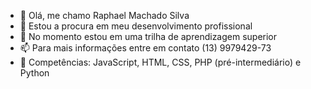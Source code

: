 - 👋 Olá, me chamo Raphael Machado Silva
- 👀 Estou a procura em meu desenvolvimento profissional
- 🌱 No momento estou em uma trilha de aprendizagem superior
- 📫 Para mais informações entre em contato (13) 9979429-73
- 🔗 Competências: JavaScript, HTML, CSS, PHP (pré-intermediário) e Python

<!---
Raphael-Machado-Silva/Raphael-Machado-Silva is a ✨ special ✨ repository because its `README.md` (this file) appears on your GitHub profile.
You can click the Preview link to take a look at your changes.
--->
